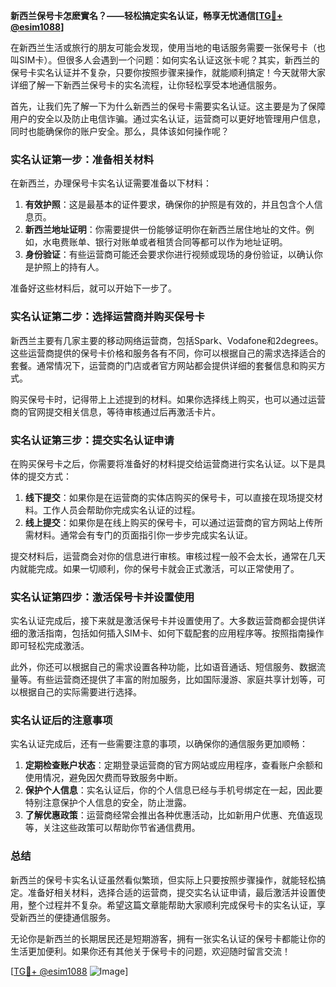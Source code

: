 **新西兰保号卡怎麽實名？——轻松搞定实名认证，畅享无忧通信[[TG💪+ @esim1088](https://t.me/s/esim1088)]**

在新西兰生活或旅行的朋友可能会发现，使用当地的电话服务需要一张保号卡（也叫SIM卡）。但很多人会遇到一个问题：如何实名认证这张卡呢？其实，新西兰的保号卡实名认证并不复杂，只要你按照步骤来操作，就能顺利搞定！今天就带大家详细了解一下新西兰保号卡的实名流程，让你轻松享受本地通信服务。

首先，让我们先了解一下为什么新西兰的保号卡需要实名认证。这主要是为了保障用户的安全以及防止电信诈骗。通过实名认证，运营商可以更好地管理用户信息，同时也能确保你的账户安全。那么，具体该如何操作呢？

### 实名认证第一步：准备相关材料

在新西兰，办理保号卡实名认证需要准备以下材料：

1. **有效护照**：这是最基本的证件要求，确保你的护照是有效的，并且包含个人信息页。
2. **新西兰地址证明**：你需要提供一份能够证明你在新西兰居住地址的文件。例如，水电费账单、银行对账单或者租赁合同等都可以作为地址证明。
3. **身份验证**：有些运营商可能还会要求你进行视频或现场的身份验证，以确认你是护照上的持有人。

准备好这些材料后，就可以开始下一步了。

### 实名认证第二步：选择运营商并购买保号卡

新西兰主要有几家主要的移动网络运营商，包括Spark、Vodafone和2degrees。这些运营商提供的保号卡价格和服务各有不同，你可以根据自己的需求选择适合的套餐。通常情况下，运营商的门店或者官方网站都会提供详细的套餐信息和购买方式。

购买保号卡时，记得带上上述提到的材料。如果你选择线上购买，也可以通过运营商的官网提交相关信息，等待审核通过后再激活卡片。

### 实名认证第三步：提交实名认证申请

在购买保号卡之后，你需要将准备好的材料提交给运营商进行实名认证。以下是具体的提交方式：

1. **线下提交**：如果你是在运营商的实体店购买的保号卡，可以直接在现场提交材料。工作人员会帮助你完成实名认证的过程。
2. **线上提交**：如果你是在线上购买的保号卡，可以通过运营商的官方网站上传所需材料。通常会有专门的页面指引你一步步完成实名认证。

提交材料后，运营商会对你的信息进行审核。审核过程一般不会太长，通常在几天内就能完成。如果一切顺利，你的保号卡就会正式激活，可以正常使用了。

### 实名认证第四步：激活保号卡并设置使用

实名认证完成后，接下来就是激活保号卡并设置使用了。大多数运营商都会提供详细的激活指南，包括如何插入SIM卡、如何下载配套的应用程序等。按照指南操作即可轻松完成激活。

此外，你还可以根据自己的需求设置各种功能，比如语音通话、短信服务、数据流量等。有些运营商还提供了丰富的附加服务，比如国际漫游、家庭共享计划等，可以根据自己的实际需要进行选择。

### 实名认证后的注意事项

实名认证完成后，还有一些需要注意的事项，以确保你的通信服务更加顺畅：

1. **定期检查账户状态**：定期登录运营商的官方网站或应用程序，查看账户余额和使用情况，避免因欠费而导致服务中断。
2. **保护个人信息**：实名认证后，你的个人信息已经与手机号绑定在一起，因此要特别注意保护个人信息的安全，防止泄露。
3. **了解优惠政策**：运营商经常会推出各种优惠活动，比如新用户优惠、充值返现等，关注这些政策可以帮助你节省通信费用。

### 总结

新西兰的保号卡实名认证虽然看似繁琐，但实际上只要按照步骤操作，就能轻松搞定。准备好相关材料，选择合适的运营商，提交实名认证申请，最后激活并设置使用，整个过程并不复杂。希望这篇文章能帮助大家顺利完成保号卡的实名认证，享受新西兰的便捷通信服务。

无论你是新西兰的长期居民还是短期游客，拥有一张实名认证的保号卡都能让你的生活更加便利。如果你还有其他关于保号卡的问题，欢迎随时留言交流！

[[TG💪+ @esim1088](https://t.me/s/esim1088) ![Image](https://i.postimg.cc/4NQfJmqS/Snipaste-2025-05-13-00-14-12.png)]